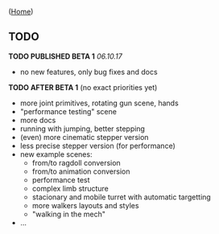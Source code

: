 ([Home](https://kravchik.github.io/moveen/))


## TODO

**TODO PUBLISHED BETA 1** _06.10.17_
* no new features, only bug fixes and docs

**TODO AFTER BETA 1**
(no exact priorities yet)
* more joint primitives, rotating gun scene, hands
* "performance testing" scene
* more docs 
* running with jumping, better stepping
* (even) more cinematic stepper version
* less precise stepper version (for performance)
* new example scenes:
  * from/to ragdoll conversion
  * from/to animation conversion
  * performance test
  * complex limb structure
  * stacionary and mobile turret with automatic targetting
  * more walkers layouts and styles
  * "walking in the mech"
* ...





